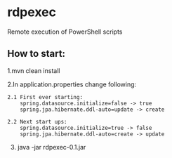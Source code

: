 # rdpexec
Remote execution of PowerShell scripts

## How to start:
1.mvn clean install

2.In application.properties change following:

    2.1 First ever starting:
        spring.datasource.initialize=false -> true
        spring.jpa.hibernate.ddl-auto=update -> create
        
    2.2 Next start ups:
        spring.datasource.initialize=true -> false
        spring.jpa.hibernate.ddl-auto=create -> update

3. java -jar rdpexec-0.1.jar
